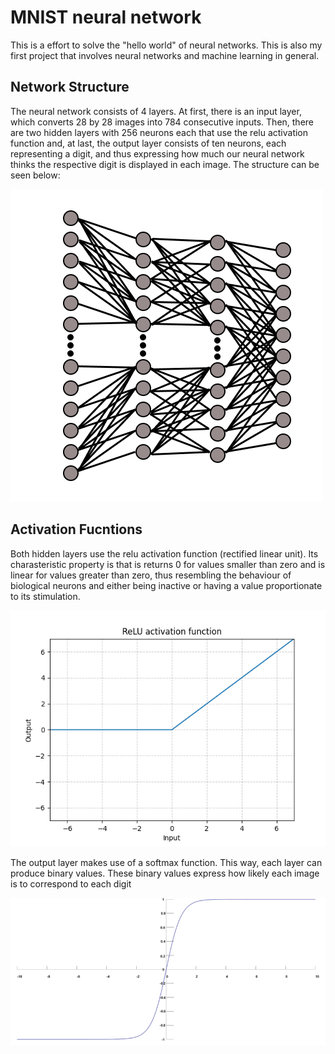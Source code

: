 # MNIST neural network

This is a effort to solve the "hello world" of neural networks. This is also my first project that involves neural networks and machine learning in general.

## Network Structure
The neural network consists of 4 layers. At first, there is an input layer, which converts 28 by 28 images into 784 consecutive inputs. Then, there are two hidden layers with 256 neurons each that use the relu activation function and, at last, the output layer consists of ten neurons, each representing a digit, and thus expressing how much our neural network thinks the respective digit is displayed in each image. The structure can be seen below:

![Structure](/for-readme/structure.png)

## Activation Fucntions
Both hidden layers use the relu activation function (rectified linear unit). Its charasteristic property is that is returns 0 for values smaller than zero and is linear for values greater than zero, thus resembling the behaviour of biological neurons and either being inactive or having a value proportionate to its stimulation.

![Relu](/for-readme/relu.png)

The output layer makes use of a softmax function. This way, each layer can produce binary values. These binary values express how likely each image is to correspond to each digit

![Softmax](/for-readme/softmax.png)
